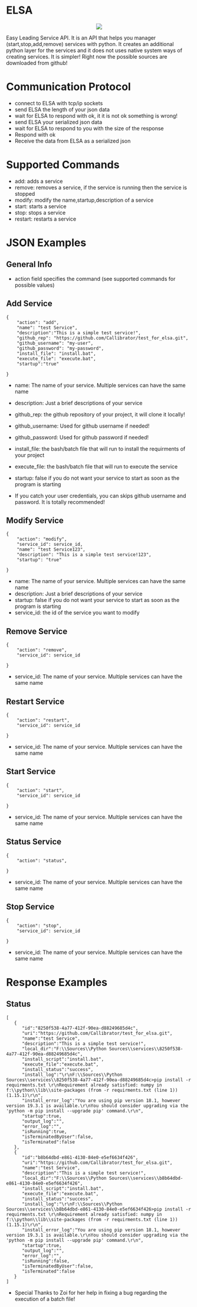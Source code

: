 # ELSA

<p align="center">
  <img src="/res/logo.png">
</p>

Easy Leading Service API. It is an API that helps you manager (start,stop,add,remove) services with python. It creates an additional python layer for the services and it does not uses native system ways of creating services. It is simpler!
Right now the possible sources are downloaded from github!

# Communication Protocol

- connect to ELSA with tcp/ip sockets
- send ELSA the length of your json data
- wait for ELSA to respond with ok, it it is not ok something is wrong!
- send ELSA your serialized json data
- wait for ELSA to respond to you with the size of the response
- Respond with ok
- Receive the data from ELSA as a serialized json

# Supported Commands

- add: adds a service
- remove: removes a service, if the service is running then the service is stopped
- modify: modify the name,startup,description of a service
- start: starts a service
- stop: stops a service
- restart: restarts a service

# JSON Examples

## General Info

- action field specifies the command (see supported commands for possible values)

## Add Service

```
{
    "action": "add",
    "name": "test Service",
    "description":"This is a simple test service!",
    "github_rep": "https://github.com/Callibrator/test_for_elsa.git",
    "github_username": "my-user",
    "github_password": "my-password",
    "install_file": "install.bat",
    "execute_file": "execute.bat",
    "startup":"true"

}
```

- name: The name of your service. Multiple services can have the same name
- description: Just a brief descriptions of your service
- github_rep: the github repository of your project, it will clone it locally!
- github_username: Used for github username if needed!
- github_password: Used for github password if needed!
- install_file: the bash/batch file that will run to install the requirments of your project
- execute_file: the bash/batch file that will run to execute the service
- startup: false if you do not want your service to start as soon as the program is starting

- If you catch your user credentials, you can skips github username and password. It is totally recommended!

## Modify Service

```
{
    "action": "modify",
    "service_id": service_id,
    "name": "test Service123",
    "description": "This is a simple test service!123",
    "startup": "true"

}
```

- name: The name of your service. Multiple services can have the same name
- description: Just a brief descriptions of your service
- startup: false if you do not want your service to start as soon as the program is starting
- service_id: the id of the service you want to modify

## Remove Service

```
{
    "action": "remove",
    "service_id": service_id

}
```

- service_id: The name of your service. Multiple services can have the same name

## Restart Service

```
{
    "action": "restart",
    "service_id": service_id

}
```

- service_id: The name of your service. Multiple services can have the same name

## Start Service

```
{
    "action": "start",
    "service_id": service_id

}
```

- service_id: The name of your service. Multiple services can have the same name


## Status Service

```
{
    "action": "status",

}
```

- service_id: The name of your service. Multiple services can have the same name


## Stop Service

```
{
    "action": "stop",
    "service_id": service_id

}
```

- service_id: The name of your service. Multiple services can have the same name



# Response Examples

## Status

```
[
   {
      "id":"8250f538-4a77-412f-90ea-d88249685d4c",
      "uri":"https://github.com/Callibrator/test_for_elsa.git",
      "name":"test Service",
      "description":"This is a simple test service!",
      "local_dir":"F:\\Sources\\Python Sources\\services\\8250f538-4a77-412f-90ea-d88249685d4c",
      "install_script":"install.bat",
      "execute_file":"execute.bat",
      "install_status":"success",
      "install_log":"\r\nF:\\Sources\\Python Sources\\services\\8250f538-4a77-412f-90ea-d88249685d4c>pip install -r requirments.txt \r\nRequirement already satisfied: numpy in f:\\python\\lib\\site-packages (from -r requirments.txt (line 1)) (1.15.1)\r\n",
      "install_error_log":"You are using pip version 18.1, however version 19.3.1 is available.\r\nYou should consider upgrading via the 'python -m pip install --upgrade pip' command.\r\n",
      "startup":true,
      "output_log":"",
      "error_log":"",
      "isRunning":true,
      "isTerminatedByUser":false,
      "isTerminated":false
   },
   {
      "id":"b8b64dbd-e861-4130-84e0-e5ef6634f426",
      "uri":"https://github.com/Callibrator/test_for_elsa.git",
      "name":"test Service",
      "description":"This is a simple test service!",
      "local_dir":"F:\\Sources\\Python Sources\\services\\b8b64dbd-e861-4130-84e0-e5ef6634f426",
      "install_script":"install.bat",
      "execute_file":"execute.bat",
      "install_status":"success",
      "install_log":"\r\nF:\\Sources\\Python Sources\\services\\b8b64dbd-e861-4130-84e0-e5ef6634f426>pip install -r requirments.txt \r\nRequirement already satisfied: numpy in f:\\python\\lib\\site-packages (from -r requirments.txt (line 1)) (1.15.1)\r\n",
      "install_error_log":"You are using pip version 18.1, however version 19.3.1 is available.\r\nYou should consider upgrading via the 'python -m pip install --upgrade pip' command.\r\n",
      "startup":true,
      "output_log":"",
      "error_log":"",
      "isRunning":false,
      "isTerminatedByUser":false,
      "isTerminated":false
   }
]
```


- Special Thanks to Zoi for her help in fixing a bug regarding the execution of a batch file!